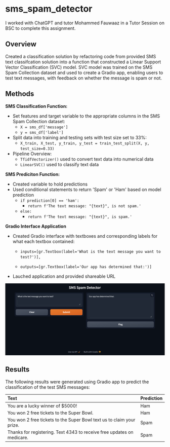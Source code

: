 # sms_spam_detector

I worked with ChatGPT and tutor Mohammed Fauwaaz in a Tutor Session on BSC to complete this assignment.

## Overview
Created a classification solution by refactoring code from provided SMS text classifcation solution into a function that constructed a Linear Support Vector Classification (SVC) model. SVC model was trained on the SMS Spam Collection dataset and used to create a Gradio app, enabling users to test text messages, with feedback on whether the message is spam or not.

## Methods
**SMS Classification Function:** 
* Set features and target variable to the appropriate columns in the SMS Spam Collection dataset: 
    * `X = sms_df['message']`
    * `y = sms_df['label']`
* Split data into training and testing sets with test size set to 33%:
    * `X_train, X_test, y_train, y_test = train_test_split(X, y, test_size=0.33)`
* Pipeline Overview: 
    * `TfidfVectorizer()` used to convert text data into numerical data
    * `LinearSVC()` used to classify text data

**SMS Prediciton Function:**
* Created variable to hold predictions
* Used conditional statements to return 'Spam' or 'Ham' based on model prediction
    * `if prediction[0] == 'ham':`
        * `return f'The text message: "{text}", is not spam.'`
    * `else:`
        * `return f'The text message: "{text}", is spam.'`

**Gradio Interface Application**
* Created Gradio interface with textboxes and corresponding labels for what each textbox contained:
    * `inputs=[gr.Textbox(label='What is the text message you want to test?')],`

    * `outputs=[gr.Textbox(label='Our app has determined that:')]`
* Lauched application and provided shareable URL

<div align='center'>
    <img src='images/gradio_app.png' width='600'>
</div>

## Results

The following results were generated using Gradio app to predict the classification of the test SMS messages:

|  Text | Prediction|
| :--- | :--- |
| You are a lucky winner of $5000!  | Ham  |
| You won 2 free tickets to the Super Bowl.  | Ham  |
| You won 2 free tickets to the Super Bowl text us to claim your prize.  | Spam  |
| Thanks for registering. Text 4343 to receive free updates on medicare.  | Spam  |

